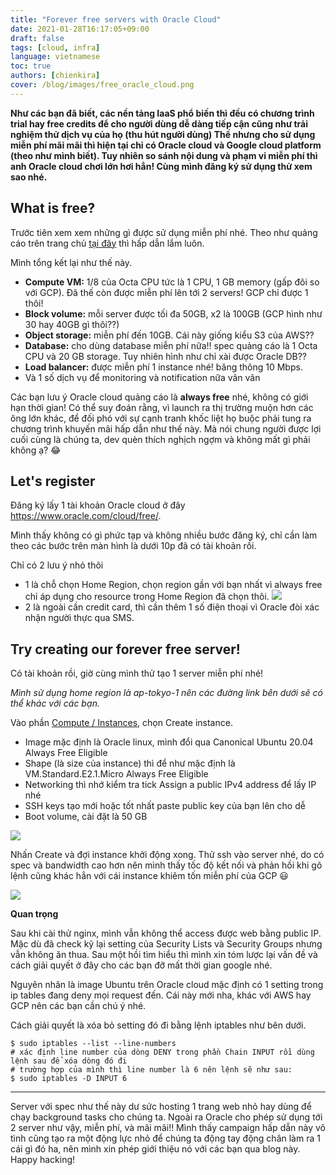 ```yaml
---
title: "Forever free servers with Oracle Cloud"
date: 2021-01-28T16:17:05+09:00
draft: false
tags: [cloud, infra]
language: vietnamese
toc: true
authors: [chienkira]
cover: /blog/images/free_oracle_cloud.png
---
```


**Như các bạn đã biết, các nền tảng IaaS phổ biến thì đều có chương trình trial hay free credits để cho người dùng dễ dàng tiếp cận cũng như trải nghiệm thử dịch vụ của họ (thu hút người dùng)
Thế nhưng cho sử dụng miễn phí mãi mãi thì hiện tại chỉ có Oracle cloud và Google cloud platform (theo như mình biết).
Tuy nhiên so sánh nội dung và phạm vi miễn phí thì anh Oracle cloud chơi lớn hơi hẳn! Cùng mình đăng ký sử dụng thử xem sao nhé.**

## What is free?

Trước tiên xem xem những gì được sử dụng miễn phí nhé.
Theo như quảng cáo trên trang chủ [tại đây](https://www.oracle.com/cloud/free/#always-free) thì hấp dẫn lắm luôn.

Mình tổng kết lại như thế này.

- **Compute VM:** 1/8 của Octa CPU tức là 1 CPU, 1 GB memory (gấp đôi so với GCP). Đã thế còn được miễn phí lên tới 2 servers! GCP chỉ được 1 thôi!
- **Block volume:** mỗi server được tối đa 50GB, x2 là 100GB (GCP hình như 30 hay 40GB gì thôi??)
- **Object storage:** miễn phí đến 10GB. Cái này giống kiểu S3 của AWS??
- **Database:** cho dùng database miễn phí nữa!! spec quảng cáo là 1 Octa CPU và 20 GB storage. Tuy nhiên hình như chỉ xài được Oracle DB??
- **Load balancer:** được miễn phí 1 instance nhé! băng thông 10 Mbps.
- Và 1 số dịch vụ để monitoring và notification nữa vân vân

Các bạn lưu ý Oracle cloud quảng cáo là **always free** nhé, không có giới hạn thời gian!
Có thể suy đoán rằng, vì launch ra thị trường muộn hơn các ông lớn khác, để đối phó với sự cạnh tranh khốc liệt họ buộc phải tung ra chương trình khuyến mãi hấp dẫn như thế này.
Mà nói chung người được lợi cuối cùng là chúng ta, dev quèn thích nghịch ngợm và không mất gì phải không ạ? :joy:

## Let's register

Đăng ký lấy 1 tài khoản Oracle cloud ở đây https://www.oracle.com/cloud/free/.

Mình thấy không có gì phức tạp và không nhiều bước đăng ký, chỉ cần làm theo các bước trên màn hình là dưới 10p đã có tài khoản rồi.

Chỉ có 2 lưu ý nhỏ thôi

- 1 là chỗ chọn Home Region, chọn region gần với bạn nhất vì always free chỉ áp dụng cho resource trong Home Region đã chọn thôi.
![](/blog/images/oracle_1.png)
- 2 là ngoài cần credit card, thì cần thêm 1 số điện thoại vì Oracle đòi xác nhận người thực qua SMS.

## Try creating our forever free server!

Có tài khoản rồi, giờ cùng mình thử tạo 1 server miễn phí nhé!

*Mình sử dụng home region là ap-tokyo-1 nên các đường link bên dưới sẽ có thể khác với các bạn.*

Vào phần [Compute / Instances](https://console.ap-tokyo-1.oraclecloud.com/compute/instances), chọn Create instance.

- Image mặc định là Oracle linux, mình đổi qua Canonical Ubuntu 20.04 Always Free Eligible
- Shape (là size của instance) thì để như mặc định là VM.Standard.E2.1.Micro Always Free Eligible
- Networking thì nhớ kiểm tra tick Assign a public IPv4 address để lấy IP nhé
- SSH keys tạo mới hoặc tốt nhất paste public key của bạn lên cho dễ
- Boot volume, cài đặt là 50 GB

![](/blog/images/oracle_3.png)

Nhấn Create và đợi instance khởi động xong. Thử ssh vào server nhé, do có spec và bandwidth cao hơn nên mình thấy tốc độ kết nối và phản hồi khi gõ lệnh cũng khác hẳn với cái instance khiêm tốn miễn phí của GCP :smiley:

![](/blog/images/oracle_4.png)

**Quan trọng**

Sau khi cài thử nginx, mình vẫn không thể access được web bằng public IP.
Mặc dù đã check kỹ lại setting của Security Lists và Security Groups nhưng vẫn không ăn thua.
Sau một hồi tìm hiểu thì mình xin tóm lược lại vấn đề và cách giải quyết ở đây cho các bạn đỡ mất thời gian google nhé.

Nguyên nhân là image Ubuntu trên Oracle cloud mặc định có 1 setting trong ip tables đang deny mọi request đến. Cái này mới nha, khác với AWS hay GCP nên các bạn cần chú ý nhé.

Cách giải quyết là xóa bỏ setting đó đi bằng lệnh iptables như bên dưới.

```
$ sudo iptables --list --line-numbers
# xác định line number của dòng DENY trong phần Chain INPUT rồi dùng lệnh sau để xóa dòng đó đi
# trường hợp của mình thì line number là 6 nên lệnh sẽ như sau:
$ sudo iptables -D INPUT 6
```

---

Server với spec như thế này dư sức hosting 1 trang web nhỏ hay dùng để chạy background tasks cho chúng ta. 
Ngoài ra Oracle cho phép sử dụng tới 2 server như vậy, miễn phí, và mãi mãi!! Mình thấy campaign hấp dẫn này vô tình cũng tạo ra một động lực nhỏ để chúng ta động tay động chân làm ra 1 cái gì đó ha, nên mình xin phép giới thiệu nó với các bạn qua blog này. Happy hacking!
